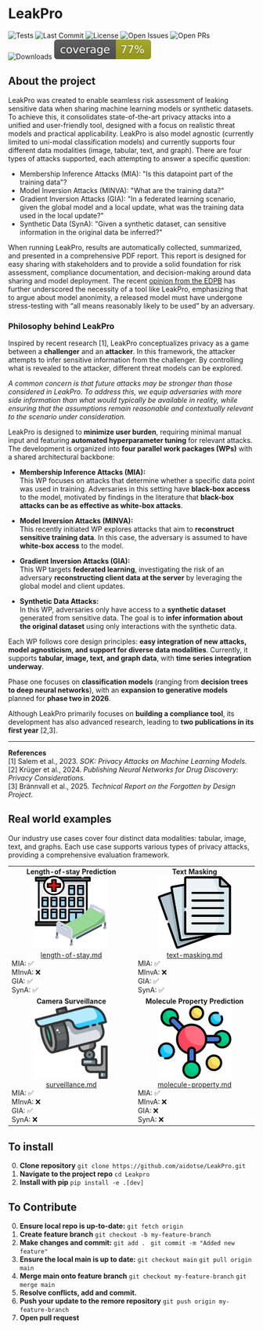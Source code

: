 # LeakPro

![Tests](https://github.com/aidotse/LeakPro/actions/workflows/run_tests.yml/badge.svg)
![Last Commit](https://img.shields.io/github/last-commit/aidotse/LeakPro)
![License](https://img.shields.io/github/license/aidotse/LeakPro)
![Open Issues](https://img.shields.io/github/issues/aidotse/LeakPro)
![Open PRs](https://img.shields.io/github/issues-pr/aidotse/LeakPro)
![Downloads](https://img.shields.io/github/downloads/aidotse/LeakPro/total)
![Coverage](https://github.com/aidotse/LeakPro/blob/gh-pages/coverage.svg)

## About the project
LeakPro was created to enable seamless risk assessment of leaking sensitive data when sharing machine learning models or synthetic datasets. 
To achieve this, it consolidates state-of-the-art privacy attacks into a unified and user-friendly tool, designed with a focus on realistic threat models and practical applicability.
LeakPro is also model agnostic (currently limited to uni-modal classification models) and currently supports four different data modalities (image, tabular, text, and graph).
There are four types of attacks supported, each attempting to answer a specific question:
- Membership Inference Attacks (MIA): "Is this datapoint part of the training data"?
- Model Inversion Attacks (MINVA): "What are the training data?" 
- Gradient Inversion Attacks (GIA): "In a federated learning scenario, given the global model and a local update, what was the training data used in the local update?"
- Synthetic Data (SynA): "Given a synthetic dataset, can sensitive information in the original data be inferred?"

When running LeakPro, results are automatically collected, summarized, and presented in a comprehensive PDF report. This report is designed for easy sharing with stakeholders and to provide a solid foundation for risk assessment, compliance documentation, and decision-making around data sharing and model deployment.
The recent [opinion from the EDPB](https://www.edpb.europa.eu/system/files/2024-12/edpb_opinion_202428_ai-models_en.pdf) has further underscored the necessity of a tool like LeakPro, emphasizing that to argue about model anonimity, a released model must have undergone stress-testing with “all means reasonably likely to be used” by an adversary.

### Philosophy behind LeakPro

Inspired by recent research [1], LeakPro conceptualizes privacy as a game between a **challenger** and an **attacker**. In this framework, the attacker attempts to infer sensitive information from the challenger. By controlling what is revealed to the attacker, different threat models can be explored.  

*A common concern is that future attacks may be stronger than those considered in LeakPro. To address this, we equip adversaries with more side information than what would typically be available in reality, while ensuring that the assumptions remain reasonable and contextually relevant to the scenario under consideration.*  

LeakPro is designed to **minimize user burden**, requiring minimal manual input and featuring **automated hyperparameter tuning** for relevant attacks. The development is organized into **four parallel work packages (WPs)** with a shared architectural backbone:  

- **Membership Inference Attacks (MIA):**  
  This WP focuses on attacks that determine whether a specific data point was used in training. Adversaries in this setting have **black-box access** to the model, motivated by findings in the literature that **black-box attacks can be as effective as white-box attacks**.  

- **Model Inversion Attacks (MINVA):**  
  This recently initiated WP explores attacks that aim to **reconstruct sensitive training data**. In this case, the adversary is assumed to have **white-box access** to the model.  

- **Gradient Inversion Attacks (GIA):**  
  This WP targets **federated learning**, investigating the risk of an adversary **reconstructing client data at the server** by leveraging the global model and client updates.  

- **Synthetic Data Attacks:**  
  In this WP, adversaries only have access to a **synthetic dataset** generated from sensitive data. The goal is to **infer information about the original dataset** using only interactions with the synthetic data.  

Each WP follows core design principles: **easy integration of new attacks, model agnosticism, and support for diverse data modalities**. Currently, it supports **tabular, image, text, and graph data**, with **time series integration underway**.  

Phase one focuses on **classification models** (ranging from **decision trees to deep neural networks**), with an **expansion to generative models** planned for **phase two in 2026**.  

Although LeakPro primarily focuses on **building a compliance tool**, its development has also advanced research, leading to **two publications in its first year** [2,3].  

---

**References**  
[1] Salem et al., 2023. *SOK: Privacy Attacks on Machine Learning Models.*  
[2] Krüger et al., 2024. *Publishing Neural Networks for Drug Discovery: Privacy Considerations.*  
[3] Brännvall et al., 2025. *Technical Report on the Forgotten by Design Project.*  



## Real world examples

Our industry use cases cover four distinct data modalities: tabular, image, text, and graphs. Each use case supports various types of privacy attacks, providing a comprehensive evaluation framework.

<div align="center">

<table>
  <tr>
    <td align="center" width="400" height="200">
      <strong>Length-of-stay Prediction</strong><br>
      <img src="./resources/los.png" alt="LOS" style="width:150px; height:150px;">
      <br>
      <a href="length-of-stay.md">length-of-stay.md</a>
      <div style="text-align: left;">
        MIA: ✅<br>
        MInvA: ❌<br>
        GIA: ✅</br>
        SynA: ✅
      </div>
    </td>
    <td align="center" width="400" height="200">
      <strong>Text Masking</strong><br>
      <img src="./resources/NER.png" alt="NER" style="width:150px; height:150px;">
      <br>
      <a href="text-masking.md">text-masking.md</a>
      <div style="text-align: left;">
        MIA: ✅<br>
        MInvA: ❌<br>
        GIA: ✅</br>
        SynA: ✅
      </div>
    </td>
  </tr>
  <tr>
    <td align="center" width="400" height="200">
      <strong>Camera Surveillance</strong><br>
      <img src="./resources/surveillance.png" alt="Surveillance" style="width:150px; height:150px;">
      <br>
      <a href="surveillance.md">surveillance.md</a>
      <div style="text-align: left;">
        MIA: ✅<br>
        MInvA: ❌<br>
        GIA: ✅</br>
        SynA: ❌
      </div>
    </td>
    <td align="center" width="400" height="200">
      <strong>Molecule Property Prediction</strong><br>
      <img src="./resources/graph.png" alt="Graph" style="width:150px; height:150px;">
      <br>
      <a href="molecule-property.md">molecule-property.md</a>
      <div style="text-align: left;">
        MIA: ✅<br>
        MInvA: ❌<br>
        GIA: ❌</br>
        SynA: ❌
      </div>
    </td>
  </tr>
</table>

</div>




## To install
0. **Clone repository**
`git clone https://github.com/aidotse/LeakPro.git`
1. **Navigate to the project repo**
`cd Leakpro`
2. **Install with pip**
`pip install -e .[dev]`

## To Contribute
0. **Ensure local repo is up-to-date:**
`git fetch origin`
2. **Create feature branch**
 `git checkout -b my-feature-branch`
3. **Make changes and commit:**
`git add . ` 
`git commit -m "Added new feature" `
4. **Ensure the local main is up to date:**
`git checkout main`
`git pull origin main`
5. **Merge main onto feature branch**
`git checkout my-feature-branch`
`git merge main`
6. **Resolve conflicts, add and commit.**
7. **Push your update to the remore repository**
`git push origin my-feature-branch`
8. **Open pull request**
